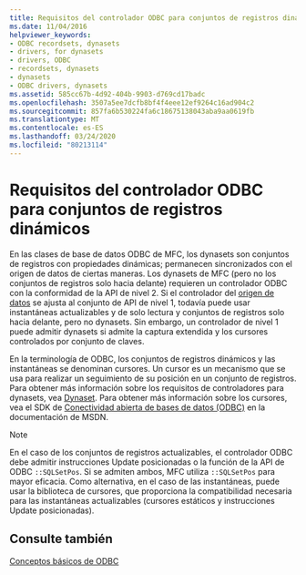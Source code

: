 ```yaml
---
title: Requisitos del controlador ODBC para conjuntos de registros dinámicos
ms.date: 11/04/2016
helpviewer_keywords:
- ODBC recordsets, dynasets
- drivers, for dynasets
- drivers, ODBC
- recordsets, dynasets
- dynasets
- ODBC drivers, dynasets
ms.assetid: 585cc67b-4d92-404b-9903-d769cd17badc
ms.openlocfilehash: 3507a5ee7dcfb8bf4f4eee12ef9264c16ad904c2
ms.sourcegitcommit: 857fa6b530224fa6c18675138043aba9aa0619fb
ms.translationtype: MT
ms.contentlocale: es-ES
ms.lasthandoff: 03/24/2020
ms.locfileid: "80213114"
---
```

# <a name="odbc-driver-requirements-for-dynasets"></a>Requisitos del controlador ODBC para conjuntos de registros dinámicos

En las clases de base de datos ODBC de MFC, los dynasets son conjuntos de registros con propiedades dinámicas; permanecen sincronizados con el origen de datos de ciertas maneras. Los dynasets de MFC (pero no los conjuntos de registros solo hacia delante) requieren un controlador ODBC con la conformidad de la API de nivel 2. Si el controlador del [origen de datos](../../data/odbc/data-source-odbc.md) se ajusta al conjunto de API de nivel 1, todavía puede usar instantáneas actualizables y de solo lectura y conjuntos de registros solo hacia delante, pero no dynasets. Sin embargo, un controlador de nivel 1 puede admitir dynasets si admite la captura extendida y los cursores controlados por conjunto de claves.

En la terminología de ODBC, los conjuntos de registros dinámicos y las instantáneas se denominan cursores. Un cursor es un mecanismo que se usa para realizar un seguimiento de su posición en un conjunto de registros. Para obtener más información sobre los requisitos de controladores para dynasets, vea [Dynaset](../../data/odbc/dynaset.md). Para obtener más información sobre los cursores, vea el SDK de [Conectividad abierta de bases de datos (ODBC)](/sql/odbc/microsoft-open-database-connectivity-odbc) en la documentación de MSDN.

> [!NOTE]
>  En el caso de los conjuntos de registros actualizables, el controlador ODBC debe admitir instrucciones Update posicionadas o la función de la API de ODBC `::SQLSetPos`. Si se admiten ambos, MFC utiliza `::SQLSetPos` para mayor eficacia. Como alternativa, en el caso de las instantáneas, puede usar la biblioteca de cursores, que proporciona la compatibilidad necesaria para las instantáneas actualizables (cursores estáticos y instrucciones Update posicionadas).

## <a name="see-also"></a>Consulte también

[Conceptos básicos de ODBC](../../data/odbc/odbc-basics.md)

